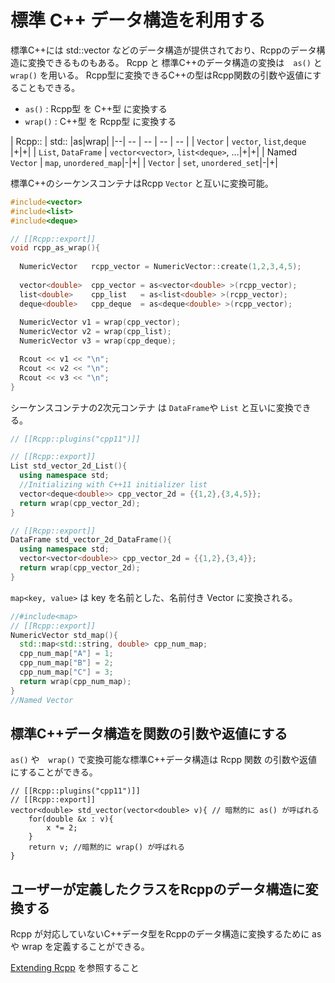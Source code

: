 # 標準 C++ データ構造を利用する

標準C++には std::vector などのデータ構造が提供されており、Rcppのデータ構造に変換できるものもある。
Rcpp と 標準C++のデータ構造の変換は　`as()` と `wrap()` を用いる。
Rcpp型に変換できるC++の型はRcpp関数の引数や返値にすることもできる。


* `as()` : Rcpp型 を C++型 に変換する
* `wrap()` : C++型 を Rcpp型 に変換する

| Rcpp:: | std:: |as|wrap|
|--| -- | -- | -- | -- |
| `Vector` | `vector`, `list`,`deque`  |+|+|
| `List`, `DataFrame` | `vector<vector>`, `list<deque>`, ...|+|+|
| Named `Vector` | `map`, `unordered_map`|-|+|
| `Vector` | `set`, `unordered_set`|-|+|

標準C++のシーケンスコンテナはRcpp `Vector` と互いに変換可能。

```cpp
#include<vector>
#include<list>
#include<deque>

// [[Rcpp::export]]
void rcpp_as_wrap(){
  
  NumericVector   rcpp_vector = NumericVector::create(1,2,3,4,5);
  
  vector<double>  cpp_vector = as<vector<double> >(rcpp_vector);
  list<double>    cpp_list   = as<list<double> >(rcpp_vector);
  deque<double>   cpp_deque  = as<deque<double> >(rcpp_vector);
  
  NumericVector v1 = wrap(cpp_vector);
  NumericVector v2 = wrap(cpp_list);
  NumericVector v3 = wrap(cpp_deque);

  Rcout << v1 << "\n";
  Rcout << v2 << "\n";
  Rcout << v3 << "\n";
}

```


シーケンスコンテナの2次元コンテナ は `DataFrame`や `List` と互いに変換できる。

```cpp
// [[Rcpp::plugins("cpp11")]]

// [[Rcpp::export]]
List std_vector_2d_List(){
  using namespace std;
  //Initializing with C++11 initializer list
  vector<deque<double>> cpp_vector_2d = {{1,2},{3,4,5}};
  return wrap(cpp_vector_2d);
}

// [[Rcpp::export]]
DataFrame std_vector_2d_DataFrame(){
  using namespace std;
  vector<vector<double>> cpp_vector_2d = {{1,2},{3,4}};
  return wrap(cpp_vector_2d);
}
```

`map<key, value>` は key を名前とした、名前付き Vector に変換される。

```cpp
//#include<map>
// [[Rcpp::export]]
NumericVector std_map(){
  std::map<std::string, double> cpp_num_map;
  cpp_num_map["A"] = 1;
  cpp_num_map["B"] = 2;
  cpp_num_map["C"] = 3;
  return wrap(cpp_num_map);
}
//Named Vector

```

## 標準C++データ構造を関数の引数や返値にする

`as()` や　`wrap()` で変換可能な標準C++データ構造は Rcpp 関数 の引数や返値にすることができる。

```
// [[Rcpp::plugins("cpp11")]]
// [[Rcpp::export]]
vector<double> std_vector(vector<double> v){ // 暗黙的に as() が呼ばれる
    for(double &x : v){
        x *= 2;
    }
    return v; //暗黙的に wrap() が呼ばれる
}

```




## ユーザーが定義したクラスをRcppのデータ構造に変換する

Rcpp が対応していないC++データ型をRcppのデータ構造に変換するために as や wrap を定義することができる。

[Extending Rcpp](http://dirk.eddelbuettel.com/code/rcpp/Rcpp-extending.pdf) を参照すること









